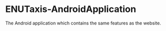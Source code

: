ENUTaxis-AndroidApplication
===========================

The Android application which contains the same features as the website. 
